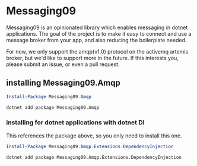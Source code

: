 # Messaging09

Messaging09 is an opinionated library which enables messaging in dotnet applications.
The goal of the project is to make it easy to connect and use a message broker from your app,
and also reducing the boilerplate needed.

For now, we only support the amqp(v1.0) protocol on the activemq artemis broker, but we'd like to support more in the
future. If this interests you, please submit an issue, or even a pull request.

## installing Messaging09.Amqp

```powershell
Install-Package Messaging09.Amqp
```

```bash
dotnet add package Messaging09.Amqp
```

### installing for dotnet applications with dotnet DI

This references the package above, so you only need to install this one.

```powershell
Install-Package Messaging09.Amqp.Extensions.DependencyInjection
```

```bash
dotnet add package Messaging09.Amqp.Extensions.DependencyInjection
```
